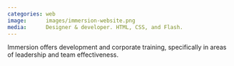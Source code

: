 ```yaml
---
categories: web
image:      images/immersion-website.png
media:      Designer & developer. HTML, CSS, and Flash.
---
```

Immersion offers development and corporate training, specifically in areas of
leadership and team effectiveness.
